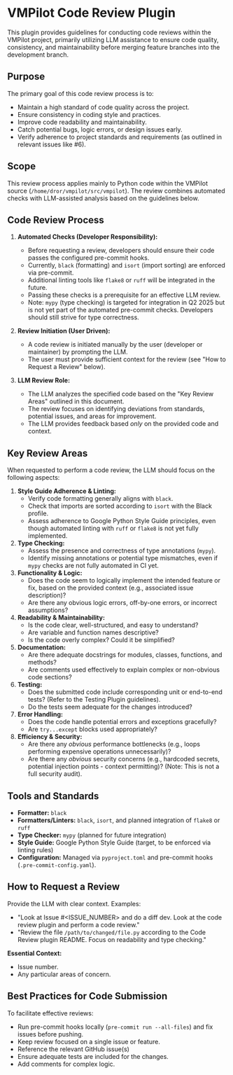 # VMPilot Code Review Plugin

This plugin provides guidelines for conducting code reviews within the VMPilot project, primarily utilizing LLM assistance to ensure code quality, consistency, and maintainability before merging feature branches into the development branch.

## Purpose

The primary goal of this code review process is to:
- Maintain a high standard of code quality across the project.
- Ensure consistency in coding style and practices.
- Improve code readability and maintainability.
- Catch potential bugs, logic errors, or design issues early.
- Verify adherence to project standards and requirements (as outlined in relevant issues like #6).

## Scope

This review process applies mainly to Python code within the VMPilot source (`/home/dror/vmpilot/src/vmpilot`). The review combines automated checks with LLM-assisted analysis based on the guidelines below.

## Code Review Process

1.  **Automated Checks (Developer Responsibility):**
    *   Before requesting a review, developers should ensure their code passes the configured pre-commit hooks.
    *   Currently, `black` (formatting) and `isort` (import sorting) are enforced via pre-commit.
    *   Additional linting tools like `flake8` or `ruff` will be integrated in the future.
    *   Passing these checks is a prerequisite for an effective LLM review.
    *   Note: `mypy` (type checking) is targeted for integration in Q2 2025 but is not yet part of the automated pre-commit checks. Developers should still strive for type correctness.

2.  **Review Initiation (User Driven):**
    *   A code review is initiated manually by the user (developer or maintainer) by prompting the LLM.
    *   The user must provide sufficient context for the review (see "How to Request a Review" below).

3.  **LLM Review Role:**
    *   The LLM analyzes the specified code based on the "Key Review Areas" outlined in this document.
    *   The review focuses on identifying deviations from standards, potential issues, and areas for improvement.
    *   The LLM provides feedback based *only* on the provided code and context.

## Key Review Areas

When requested to perform a code review, the LLM should focus on the following aspects:

1.  **Style Guide Adherence & Linting:**
    *   Verify code formatting generally aligns with `black`.
    *   Check that imports are sorted according to `isort` with the Black profile.
    *   Assess adherence to Google Python Style Guide principles, even though automated linting with `ruff` or `flake8` is not yet fully implemented.
2.  **Type Checking:**
    *   Assess the presence and correctness of type annotations (`mypy`).
    *   Identify missing annotations or potential type mismatches, even if `mypy` checks are not fully automated in CI yet.
3.  **Functionality & Logic:**
    *   Does the code seem to logically implement the intended feature or fix, based on the provided context (e.g., associated issue description)?
    *   Are there any obvious logic errors, off-by-one errors, or incorrect assumptions?
4.  **Readability & Maintainability:**
    *   Is the code clear, well-structured, and easy to understand?
    *   Are variable and function names descriptive?
    *   Is the code overly complex? Could it be simplified?
5.  **Documentation:**
    *   Are there adequate docstrings for modules, classes, functions, and methods?
    *   Are comments used effectively to explain complex or non-obvious code sections?
6.  **Testing:**
    *   Does the submitted code include corresponding unit or end-to-end tests? (Refer to the Testing Plugin guidelines).
    *   Do the tests seem adequate for the changes introduced?
7.  **Error Handling:**
    *   Does the code handle potential errors and exceptions gracefully?
    *   Are `try...except` blocks used appropriately?
8.  **Efficiency & Security:**
    *   Are there any *obvious* performance bottlenecks (e.g., loops performing expensive operations unnecessarily)?
    *   Are there any *obvious* security concerns (e.g., hardcoded secrets, potential injection points - context permitting)? (Note: This is not a full security audit).

## Tools and Standards

-   **Formatter:** `black`
-   **Formatters/Linters:** `black`, `isort`, and planned integration of `flake8` or `ruff`
-   **Type Checker:** `mypy` (planned for future integration)
-   **Style Guide:** Google Python Style Guide (target, to be enforced via linting rules)
-   **Configuration:** Managed via `pyproject.toml` and pre-commit hooks (`.pre-commit-config.yaml`).

## How to Request a Review

Provide the LLM with clear context. Examples:

*   "Look at Issue #<ISSUE_NUMBER> and do a diff dev. Look at the code review plugin and perform a code review."
*   "Review the file `/path/to/changed/file.py` according to the Code Review plugin README. Focus on readability and type checking."

**Essential Context:**
-   Issue number.
-   Any particular areas of concern.

## Best Practices for Code Submission

To facilitate effective reviews:

-   Run pre-commit hooks locally (`pre-commit run --all-files`) and fix issues before pushing.
-   Keep review focused on a single issue or feature.
-   Reference the relevant GitHub issue(s)
-   Ensure adequate tests are included for the changes.
-   Add comments for complex logic.

